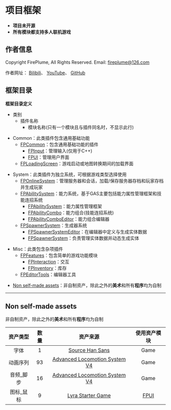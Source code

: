 
# 项目框架

* **项目未开源**
* **所有模块都支持多人联机游戏**

## 作者信息
Copyright FirePlume, All Rights Reserved. Email: fireplume@126.com
 
作者网址：
[Bilibili](https://space.bilibili.com/395084718)、
[YouTube](https://www.youtube.com/@FirePlume126)、
[GitHub](https://www.github.com/FirePlume126)

<a name="Directory"></a>
## 框架目录

**框架目录定义**

- 类别
	- 插件名称
		- 模块名称(只有一个模块且与插件同名时，不显示此行)

* Common：此类插件包含通用基础功能
	- [FPCommon](https://www.github.com/FirePlume126/FP_Common#fpcommon)：包含通用基础功能的插件
		- [FPInput](https://www.github.com/FirePlume126/FP_Common#fpcommon-fpinput)：管理输入(仅用于C++)
		- [FPUI](https://www.github.com/FirePlume126/FP_Common#fpcommon-fpui)：管理用户界面
	- [FPLoadingScreen](https://www.github.com/FirePlume126/FP_Common#fploadingscreen)：游戏启动或地图转换期间的加载界面

- System：此类插件为独立系统，可根据游戏类型选择使用
	- [FPOnlineSystem](https://www.github.com/FirePlume126/FP_OnlineSystem#fponlinesystem)：管理服务器和会话，加载/保存服务器存档和玩家存档并生成玩家
	- [FPAbilitySystem](https://www.github.com/FirePlume126/FP_AbilitySystem#fpabilitysystem)：能力系统，基于GAS主要包括能力属性管理框架和技能连招系统
		- [FPAbilitySystem](https://www.github.com/FirePlume126/FP_AbilitySystem#fpabilitysystem-fpabilitysystem)：能力属性管理框架
		- [FPAbilityCombo](https://www.github.com/FirePlume126/FP_AbilitySystem#fpabilitysystem-fpabilitycombo)：能力组合(技能连招系统)
		- [FPAbilityComboEditor](https://www.github.com/FirePlume126/FP_AbilitySystem#fpabilitysystem-fpabilitycomboeditor)：能力组合编辑器
	- [FPSpawnerSystem](https://www.github.com/FirePlume126/FP_SpawnerSystem#fpspawnersystem)：生成器系统
		- [FPSpawnerSystemEditor](https://www.github.com/FirePlume126/FP_SpawnerSystem#fpspawnersystem_fpspawnersystemeditor)：在编辑器中定义与生成实体数据
		- [FPSpawnerSystem](https://www.github.com/FirePlume126/FP_SpawnerSystem#fpspawnersystem_fpspawnersystem)：负责管理实体数据并动态生成实体

* Misc：此类包含杂项插件
	- [FPFeatures](https://www.github.com/FirePlume126/FP_Misc#fpfeatures)：包含简单的游戏功能模块
		- [FPInteraction](https://www.github.com/FirePlume126/FP_Misc#fpfeatures-fpinteraction)：交互
		- [FPInventory](https://www.github.com/FirePlume126/FP_Misc#fpfeatures-fpinventory)：库存
	- [FPEditorTools](https://www.github.com/FirePlume126/FP_Misc#fpeditortools)：编辑器工具

- [Non self-made assets](#non-self-made-assets)：非自制资产，除此之外的**美术**和所有**程序**均为自制

---

<a name="non-self-made-assets"></a>
## Non self-made assets

非自制资产，除此之外的**美术**和所有**程序**均为自制

|资产类型|数量|资产来源|使用资产模块|
|:-:|:-:|:-:|:-:|
|字体|1|[Source Han Sans](https://www.github.com/adobe-fonts/source-han-sans)|Game|
|动画序列|93|[Advanced Locomotion System V4](https://www.fab.com/listings/ef9651a4-fb55-4866-a2d9-1b38b028f9c7)|Game|
|音频_脚步|16|[Advanced Locomotion System V4](https://www.fab.com/listings/ef9651a4-fb55-4866-a2d9-1b38b028f9c7)|Game|
|图标_鼠标|9|[Lyra Starter Game](https://www.fab.com/listings/93faede1-4434-47c0-85f1-bf27c0820ad0)|[FPUI](https://www.github.com/FirePlume126/FP_Common#fpcommon-fpui)|
